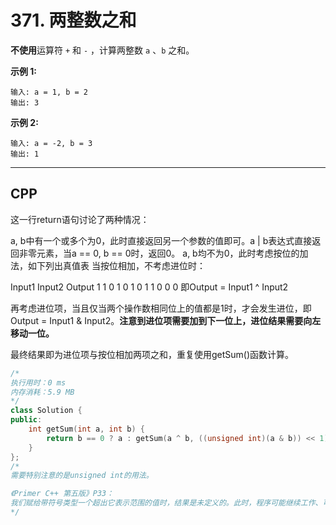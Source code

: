 # 371. 两整数之和

**不使用**运算符 `+` 和 `-` ，计算两整数 `a` 、`b` 之和。

**示例 1:**

```
输入: a = 1, b = 2
输出: 3
```

**示例 2:**

```
输入: a = -2, b = 3
输出: 1
```

***

## CPP



这一行return语句讨论了两种情况：

a, b中有一个或多个为0，此时直接返回另一个参数的值即可。a | b表达式直接返回非零元素，当a == 0, b == 0时，返回0。
a, b均不为0，此时考虑按位的加法，如下列出真值表
当按位相加，不考虑进位时：

Input1	Input2	Output
1	              1	         0
1	              0			 1
0				  1			 1
0				  0			 0
即Output = Input1 ^ Input2

再考虑进位项，当且仅当两个操作数相同位上的值都是1时，才会发生进位，即Output = Input1 & Input2。**注意到进位项需要加到下一位上，进位结果需要向左移动一位。**

最终结果即为进位项与按位相加两项之和，重复使用getSum()函数计算。

```cpp
/*
执行用时：0 ms
内存消耗：5.9 MB
*/
class Solution {
public:
    int getSum(int a, int b) {
        return b == 0 ? a : getSum(a ^ b, ((unsigned int)(a & b)) << 1);
    }
};
/*
需要特别注意的是unsigned int的用法。

《Primer C++ 第五版》P33：
我们赋给带符号类型一个超出它表示范围的值时，结果是未定义的。此时，程序可能继续工作、可能崩溃、也可能生成垃圾数据。
*/
```

